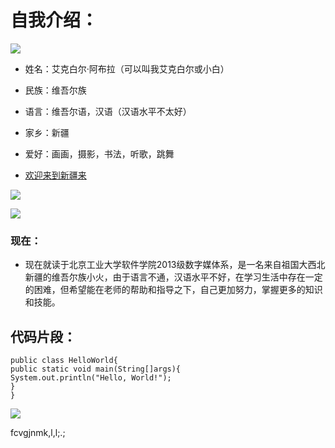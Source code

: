 # 自我介绍：
![](http://img8.ph.126.net/66FQvXaUsGd3TtdEDQN8Nw==/6597715179982359048.gif)
* 姓名：艾克白尔·阿布拉（可以叫我艾克白尔或小白）
* 民族：维吾尔族
* 语言：维吾尔语，汉语（汉语水平不太好）
* 家乡：新疆
* 爱好：画画，摄影，书法，听歌，跳舞
 
* [欢迎来到新疆来](http://lvyou.baidu.com/xinjiang/?from=zhixin)


![](http://hiphotos.baidu.com/lvpics/pic/item/d50735fae6cd7b89d0039aa50e2442a7d9330eac.jpg)


![](http://pic1.nipic.com/2008-11-19/2008111904038222_2.jpg)


### 现在：
*   现在就读于北京工业大学软件学院2013级数字媒体系，是一名来自祖国大西北新疆的维吾尔族小火，由于语言不通，汉语水平不好，在学习生活中存在一定的困难，但希望能在老师的帮助和指导之下，自己更加努力，掌握更多的知识和技能。


## 代码片段：
```
public class HelloWorld{
public static void main(String[]args){
System.out.println("Hello, World!");
}
}
```
![](http://img8.ph.126.net/Prg92IZ2FTy0rs-P1kSQzw==/6597729473633521598.gif)


fcvgjnmk,l,l;.;

